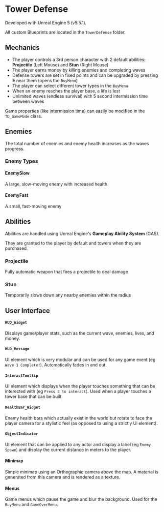 # Tower Defense

Developed with Unreal Engine 5 (v5.5.1).

All custom Blueprints are located in the `TowerDefense` folder.

## Mechanics

- The player controls a 3rd person character with 2 default abilities: **Projectile** (Left Mouse) and **Stun** (Right Mouse)
- The player earns money by killing enemies and completing waves
- Defense towers are set in fixed points and can be upgraded by pressing **E** near them (opens the `BuyMenu`)
- The player can select different tower types in the `BuyMenu`
- When an enemy reaches the player base, a life is lost
- Unlimited waves (endless survival) with 5 second intermission time between waves

Game properties (like intermission time) can easily be modified in the `TD_GameMode` class.

## Enemies

The total number of enemies and enemy health increases as the waves progress.

### Enemy Types

#### EnemySlow

A large, slow-moving enemy with increased health

#### EnemyFast

A small, fast-moving enemy

## Abilities

Abilities are handled using Unreal Engine's **Gameplay Ability System** (GAS). 

They are granted to the player by default and towers when they are purchased.

### Projectile

Fully automatic weapon that fires a projectile to deal damage

### Stun

Temporarily slows down any nearby enemies within the radius

## User Interface

#### `HUD_Widget`

Displays game/player stats, such as the current wave, enemies, lives, and money.

#### `HUD_Message`

UI element which is very modular and can be used for any game event (eg `Wave 1 Complete!`). Automatically fades in and out.

#### `InteractTooltip`

UI element which displays when the player touches something that can be interected with (eg `Press E to interact`). Used when a player touches a tower base that can be built.

#### `HealthBar_Widget`

Enemy health bars which actually exist in the world but rotate to face the player camera for a stylistic feel (as opposed to using a strictly UI element).

#### `ObjectIndicator`

UI element that can be applied to any actor and display a label (eg `Enemy Spawn`) and display the current distance in meters to the player.

#### Minimap

Simple minimap using an Orthographic camera above the map. A material is generated from this camera and is rendered as a texture.

#### Menus

Game menus which pause the game and blur the background. Used for the `BuyMenu` and `GameOverMenu`.
